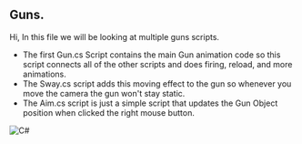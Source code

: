 ## Guns.

Hi, In this file we will be looking at multiple guns scripts.

* The first Gun.cs Script contains the main Gun animation code so this script connects all of the other scripts and does firing, reload, and more animations.
* The Sway.cs script adds this moving effect to the gun so whenever you move the camera the gun won't stay static.
* The Aim.cs script is just a simple script that updates the Gun Object position when clicked the right mouse button.

![C#](https://img.shields.io/badge/c%23-%23239120.svg?style=for-the-badge&logo=c-sharp&logoColor=white)
